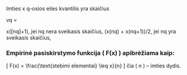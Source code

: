Imties x q-osios eiles kvantilis yra skaičius

vq =

x([nq]+1), jei nq nera sveikasis skaičius,
(x(nq) + x(nq+1))/2, jei nq yra sveikasis skaičius,


### Empirinė pasiskirstymo funkcija \( F(x) \) apibrėžiama kaip:
\[
F(x) = \frac{\text{stebimi elementai} \leq x}{n}
\]
čia \( n \) – imties dydis.